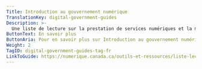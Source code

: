 ```yaml
---
Title: Introduction au gouvernement numérique
TranslationKey: digital-government-guides
Description: >-
  Une liste de lecture sur la prestation de services numériques et la modernisation des technologies.
ButtonText: En savoir plus
ButtonAria: Pour en savoir plus sur Introduction au gouvernement numérique.
Weight: 2
TagID: digital-government-guides-tag-fr
LinkToGuide: https://numerique.canada.ca/outils-et-ressources/liste-lecture-concernant/
---
```


